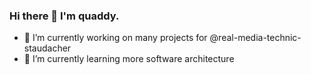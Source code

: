 ### Hi there 👋  I'm quaddy.

<!--
**quaddy/quaddy** is a ✨ _special_ ✨ repository because its `README.md` (this file) appears on your GitHub profile.
-->

- 🔭 I’m currently working on many projects for @real-media-technic-staudacher
- 🌱 I’m currently learning more software architecture
